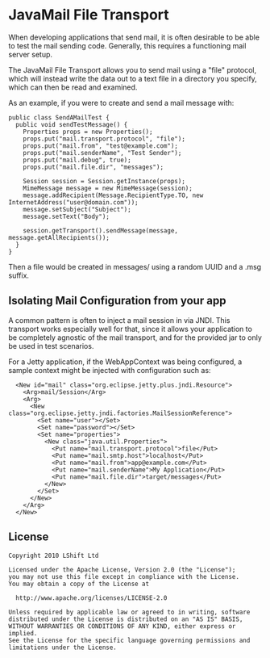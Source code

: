 JavaMail File Transport
=======================
When developing applications that send mail, it is often desirable to be able to test the
mail sending code. Generally, this requires a functioning mail server setup.

The JavaMail File Transport allows you to send mail using a "file" protocol, which will
instead write the data out to a text file in a directory you specify, which can then be
read and examined.

As an example, if you were to create and send a mail message with:

    public class SendAMailTest {
      public void sendTestMessage() {
		Properties props = new Properties();
		props.put("mail.transport.protocol", "file");
		props.put("mail.from", "test@example.com");
		props.put("mail.senderName", "Test Sender");
		props.put("mail.debug", true);
		props.put("mail.file.dir", "messages");
		
		Session session = Session.getInstance(props);
		MimeMessage message = new MimeMessage(session);
		message.addRecipient(Message.RecipientType.TO, new InternetAddress("user@domain.com"));
		message.setSubject("Subject");
		message.setText("Body");

		session.getTransport().sendMessage(message, message.getAllRecipients());
      }
    }

Then a file would be created in messages/ using a random UUID and a .msg suffix.


Isolating Mail Configuration from your app
------------------------------------------
A common pattern is often to inject a mail session in via JNDI. This transport works especially
well for that, since it allows your application to be completely agnostic of the mail transport,
and for the provided jar to only be used in test scenarios.

For a Jetty application, if the WebAppContext was being configured, a sample context might be injected
with configuration such as:

	  <New id="mail" class="org.eclipse.jetty.plus.jndi.Resource">
		<Arg>mail/Session</Arg>
		<Arg>
		  <New class="org.eclipse.jetty.jndi.factories.MailSessionReference">
			<Set name="user"></Set>
			<Set name="password"></Set>
			<Set name="properties">
			  <New class="java.util.Properties">
				<Put name="mail.transport.protocol">file</Put>
				<Put name="mail.smtp.host">localhost</Put>
				<Put name="mail.from">app@example.com</Put>
				<Put name="mail.senderName">My Application</Put>
				<Put name="mail.file.dir">target/messages</Put>
			  </New>
			</Set>
		  </New>
		</Arg>
	  </New>

License
-------

    Copyright 2010 LShift Ltd
 
    Licensed under the Apache License, Version 2.0 (the "License");
    you may not use this file except in compliance with the License.
    You may obtain a copy of the License at

      http://www.apache.org/licenses/LICENSE-2.0

    Unless required by applicable law or agreed to in writing, software
    distributed under the License is distributed on an "AS IS" BASIS,
    WITHOUT WARRANTIES OR CONDITIONS OF ANY KIND, either express or implied.
    See the License for the specific language governing permissions and
    limitations under the License.

